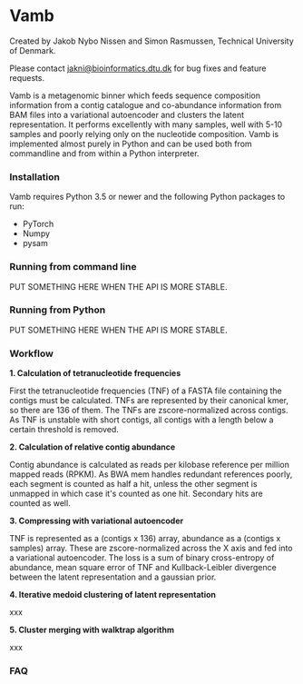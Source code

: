 # Vamb
Created by Jakob Nybo Nissen and Simon Rasmussen, Technical University of Denmark.

Please contact jakni@bioinformatics.dtu.dk for bug fixes and feature requests.

Vamb is a metagenomic binner which feeds sequence composition information from a contig catalogue and co-abundance information from BAM files into a variational autoencoder and clusters the latent 
representation. It performs excellently with many samples, well with 5-10 samples and poorly relying only on the nucleotide composition. Vamb is implemented almost purely in Python and can be used both 
from commandline and from within a Python interpreter.

### Installation
Vamb requires Python 3.5 or newer and the following Python packages to run:
- PyTorch
- Numpy
- pysam

### Running from command line
PUT SOMETHING HERE WHEN THE API IS MORE STABLE.

### Running from Python
PUT SOMETHING HERE WHEN THE API IS MORE STABLE.

### Workflow
__1. Calculation of tetranucleotide frequencies__

First the tetranucleotide frequencies (TNF) of a FASTA file containing the contigs must be calculated. TNFs are represented by their canonical kmer, so there are 136 of them. The TNFs are 
zscore-normalized across contigs. As TNF is unstable with short contigs, all contigs with a length below a certain threshold is removed.

__2. Calculation of relative contig abundance__

Contig abundance is calculated as reads per kilobase reference per million mapped reads (RPKM). As BWA mem handles redundant references poorly, each segment is counted as half a hit, unless the other 
segment is unmapped in which case it's counted as one hit. Secondary hits are counted as well.

__3. Compressing with variational autoencoder__

TNF is represented as a (contigs x 136) array, abundance as a (contigs x samples) array. These are zscore-normalized across the X axis and fed into a variational autoencoder. The loss is a sum of binary 
cross-entropy of abundance, mean square error of TNF and Kullback-Leibler divergence between the latent representation and a gaussian prior.

__4. Iterative medoid clustering of latent representation__

xxx

__5. Cluster merging with walktrap algorithm__

xxx


### FAQ
